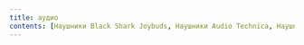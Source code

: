 ```yaml
---
title: аудио
contents: [Наушники Black Shark Joybuds, Наушники Audio Technica, Наушники Sony WH-1000MX3, Саундбар Redmi, Микрофон Shure MV7-X, Петличка Andoer ey-510a]
---
```


